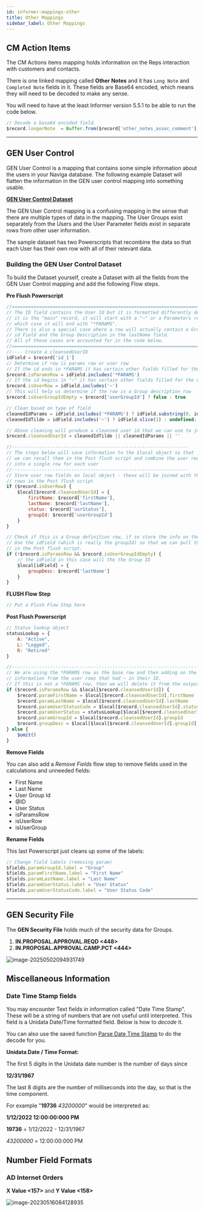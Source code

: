 ```yaml
---
id: informer-mappings-other
title: Other Mappings
sidebar_label: Other Mappings
---
```


## CM Action Items

The CM Actions items mapping holds information on the Reps interaction with customers and contacts.  

There is one linked mapping called **Other Notes** and it has `Long Note` and `Completed Note` fields in it.  These fields are Base64 encoded, which means they will need to be decoded to make any sense.

You will need to have at the least Informer version 5.5.1 to be able to run the code below.

```javascript
// Decode a base64 encoded field.
$record.longerNote  = Buffer.from($record['other_notes_assoc_comment'], 'base64').toString()

```

---

## GEN User Control

GEN User Control is a mapping that contains some simple information about the users in your Naviga database. The following example Dataset will flatten the information in the GEN user control mapping into something usable.  

**<a  target="_blank"  href="/downloads/naviga-gen-user-control.tgz">GEN User Control Dataset</a>**

The GEN User Control mapping is a confusing mapping in the sense that there are multiple types of data in the mapping.  The User Groups exist separately from the Users and the User Parameter fields exist in separate rows from other user information.

The sample dataset has two Powerscripts that recombine the data so that each User has their own row with all of their relevant data.

### Building the GEN User Control Dataset

To build the Dataset yourself, create a Dataset with all the fields from the GEN User Control mapping and add the following Flow steps.

**Pre Flush Powerscript**

```javascript
//===============================================================================
// The ID field contains the User Id but it is formatted differently depending if
// it is the "main" record, it will start with a "~" or a Parameters record, in 
// which case it will end with "*PARAMS".
// There is also a special case where a row will actually contain a Group ID in the 
// id Field and the Group Description in the lastName field.
// All of these cases are accounted for in the code below.
//===============================================================================
//---- Create a cleansedUserID
idField = $record['id_1']
// Determine if row is params row or user row
// If the id ends in *PARAMS it has certain other fields filled for the user
$record.isParamsRow = idField.includes('*PARAMS')
// If the id begins in "~" it has certain other fields filled for the user
$record.isUserRow = idField.includes('~') 
// This will help us determine if the row is a Group description row
$record.isUserGroupIdEmpty = $record['userGroupId'] ? false : true

// Clean based on type of field
cleanedIdParams = idField.includes('*PARAMS') ? idField.substring(0, idField.length - 7 ) : undefined;
cleanedIdTilde = idField.includes('~') ? idField.slice(1) : undefined;

// Above cleaning will produce a cleansed user id that we can use to join in post flow step
$record.cleansedUserId = cleanedIdTilde || cleanedIdParams || ''

//-----------------------------------------------------------------
// The steps below will save information to the $local object so that
// we can recall them in the Post flush script and combine the user records
// into a single row for each user
//-----------------------------------------------------------------
// Store user row fields on local object - these will be joined with the *PARAMS
// rows in the Post flush script
if ($record.isUserRow) {
    $local[$record.cleansedUserId] = {
        firstName: $record['firstName'],
        lastName: $record['lastName'],
        status: $record['usrStatus'],
        groupId: $record['userGroupId']
    }
}

// Check if this is a Group definition row, if so store the info on the local object
// Use the idField (which is really the groupId) so that we can pull the description 
// in the Post flush script.
if (!$record.isParamsRow && $record.isUserGroupIdEmpty) {
    // the idField in this case will the the Group ID
	$local[idField] = {
        groupDesc: $record['lastName']
    }	
}
```

**FLUSH Flow Step**

```javascript
// Put a Flush Flow Step here
```

**Post Flush Powerscript**

```javascript
// Status lookup object
statusLookup = {
    A: "Active", 
    L: "Logged",
    R: "Retired"
}

//------------------------------------------------------------------------
// We are using the *PARAMS row as the base row and then adding on the 
// information from the user rows that had ~ in their ID.
// If this is not a *PARAMS row, then we will delete it from the output
if ($record.isParamsRow && $local[$record.cleansedUserId]) {
    $record.paramFirstName = $local[$record.cleansedUserId].firstName
    $record.paramLastName = $local[$record.cleansedUserId].lastName
    $record.paramUserStatusCode = $local[$record.cleansedUserId].status
    $record.paramUserStatus = statusLookup[$local[$record.cleansedUserId].status] || $local[$record.cleansedUserId].status
    $record.paramGroupId = $local[$record.cleansedUserId].groupId    
    $record.groupDesc = $local[$local[$record.cleansedUserId].groupId].groupDesc
} else {
    $omit()
}

```

**Remove Fields**

You can also add a *Remove Fields* flow step to remove fields used in the calculations and unneeded fields:

- First Name
- Last Name
- User Group Id
- @ID
- User Status
- isParamsRow
- isUserRow
- isUserGroup

**Rename Fields**

This last Powerscript just cleans up some of the labels:

```javascript
// Change field labels (removing param)
$fields.paramGroupId.label = "Group"
$fields.paramFirstName.label = "First Name"
$fields.paramLastName.label = "Last Name"
$fields.paramUserStatus.label = "User Status"
$fields.paramUserStatusCode.label = "User Status Code"
```



---

## GEN Security File

The **GEN Security File** holds much of the security data for Groups.

1. **IN.PROPOSAL.APPROVAL.REQD <448>**
2. **IN.PROPOSAL.APPROVAL.CAMP.PCT <444>**

![image-20250502094931749](images/informer_mapping_other_sec-001.png)

## Miscellaneous Information

### Date Time Stamp fields

You may encounter Text fields in information called "Date Time Stamp".  These will be a string of numbers that are not useful until interpreted.  This field is a Unidata Date/Time formatted field.  Below is how to *decode* it.  

You can also use the saved function [Parse Date Time Stamp](informer-saved-functions#parsedatetimestamp---usage) to do the decode for you.

**Unidata Date / Time Format:**

The first 5 digits in the Unidata date number is the number of days since

**12/31/1967**

 The last 8 digits are the number of milliseconds into the day, so that is the time component.

For example "**19736** *43200000*" would be interpreted as:

**1/12/2022 12:00:00:000 PM**

 **19736** = 1/12/2022 - 12/31/1967

*43200000* = 12:00:00:000 PM

## Number Field Formats



### AD Internet Orders

**X Value <157>** and **Y Value <158>**

![image-20230516084128935](images/informer_mapping_othermappings_sizes_001.png)
